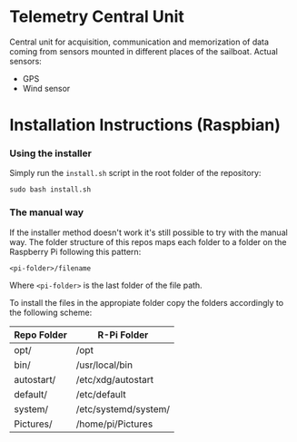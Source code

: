 # Telemetry Central Unit
Central unit for acquisition, communication and memorization of data coming from sensors mounted in different places of the sailboat.
Actual sensors:
- GPS
- Wind sensor

# Installation Instructions (Raspbian)
### Using the installer
Simply run the `install.sh` script in the root folder of the repository:
```
sudo bash install.sh
```

### The manual way
If the installer method doesn't work it's still possible to try with the manual way. The folder structure of this repos maps each folder to a folder on the Raspberry Pi following this pattern:
```
<pi-folder>/filename
```
Where `<pi-folder>` is the last folder of the file path.

To install the files in the appropiate folder copy the folders accordingly to the following scheme:

Repo Folder | R-Pi Folder
------------|------------
opt/        | /opt
bin/        | /usr/local/bin
autostart/  | /etc/xdg/autostart
default/    | /etc/default
system/     | /etc/systemd/system/
Pictures/   | /home/pi/Pictures
